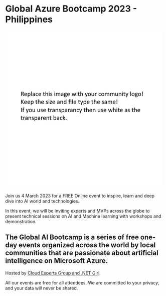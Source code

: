 # Global Azure Bootcamp 2023 - Philippines

[![Global Azure Bootcamp 2023 - Philippines](GlobalAzurePh.png "Global Azure Bootcamp 2023 - Philippines registration")](https://www.eventbrite.com/e/global-ai-bootcamp-philippines-2023-tickets-531771602177)

Join us 4 March 2023 for a FREE Online event to inspire, learn and deep dive into AI world and technologies.

In this event, we will be inviting experts and MVPs across the globe to present technical sessions on AI and Machine learning with workshops and demonstration.

The Global AI Bootcamp is a series of free one-day events organized across the world by local communities that are passionate about artificial intelligence on Microsoft Azure.
-------------------------------------------------

Hosted by [Cloud Experts Group and .NET Girl](https://www.facebook.com/groups/CloudExpertsGroup).

All our events are free for all attendees. We are committed to your privacy, and your data will never be shared.